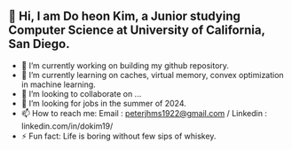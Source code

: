 

<!--
**peterdokim/peterdokim** is a ✨ _special_ ✨ repository because its `README.md` (this file) appears on your GitHub profile. -->

  ## 👋 Hi, I am Do heon Kim, a Junior studying Computer Science at University of California, San Diego.

- 🔭 I’m currently working on building my github repository. 
- 🌱 I’m currently learning on caches, virtual memory, convex optimization in machine learning.
- 👯 I’m looking to collaborate on ...
- 🤔 I’m looking for jobs in the summer of 2024.
- 📫 How to reach me: Email : peterjhms1922@gmail.com / Linkedin : linkedin.com/in/dokim19/
- ⚡ Fun fact: Life is boring without few sips of whiskey.

